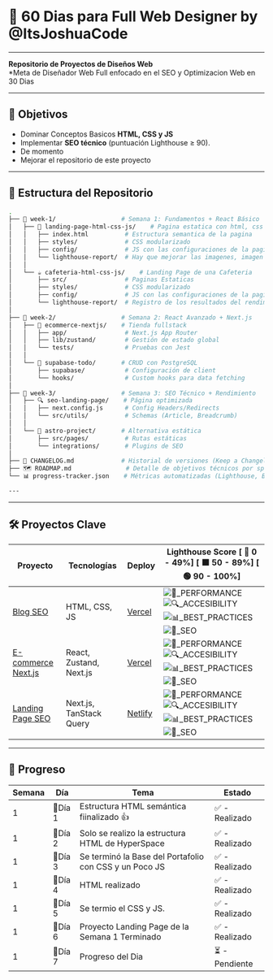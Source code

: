 # 🚀 60 Dias para Full Web Designer by @ItsJoshuaCode

---

**Repositorio de Proyectos de Diseños Web**  
\*Meta de Diseñador Web Full enfocado en el SEO y Optimizacion Web en 30 Dias

---

## 📌 Objetivos

-   Dominar Conceptos Basicos **HTML, CSS y JS**
-   Implementar **SEO técnico** (puntuación Lighthouse ≥ 90).
-   De momento
-   Mejorar el repositorio de este proyecto

---

## 📂 Estructura del Repositorio

```bash
.
├── 📁 week-1/                  # Semana 1: Fundamentos + React Básico
│   ├── 🍔 landing-page-html-css-js/    # Pagina estatica con html, css y js
│   │   ├── index.html          # Estructura semantica de la pagina
│   │   ├── styles/             # CSS modularizado
│   │   ├── config/             # JS con las configuraciones de la pagina
│   │   └── lighthouse-report/  # Hay que mejorar las imagenes, imagen slider estan erroneas
│   │
│   └── ☕ cafeteria-html-css-js/    # Landing Page de una Cafeteria
│       ├── src/                # Paginas Estaticas
│       ├── styles/             # CSS modularizado
│       ├── config/             # JS con las configuraciones de la pagina
│       └── lighthouse-report/  # Registro de los resultados del rendimiento de la pagina
│
├── 📁 week-2/                  # Semana 2: React Avanzado + Next.js
│   ├── 🛒 ecommerce-nextjs/    # Tienda fullstack
│   │   ├── app/                # Next.js App Router
│   │   ├── lib/zustand/        # Gestión de estado global
│   │   └── tests/              # Pruebas con Jest
│   │
│   └── 📝 supabase-todo/       # CRUD con PostgreSQL
│       ├── supabase/           # Configuración de client
│       └── hooks/              # Custom hooks para data fetching
│
├── 📁 week-3/                  # Semana 3: SEO Técnico + Rendimiento
│   ├── 🔍 seo-landing-page/    # Página optimizada
│   │   ├── next.config.js      # Config Headers/Redirects
│   │   └── src/utils/          # Schemas (Article, Breadcrumb)
│   │
│   └── 🚀 astro-project/       # Alternativa estática
│       ├── src/pages/          # Rutas estáticas
│       └── integrations/       # Plugins de SEO
│
├── 📜 CHANGELOG.md             # Historial de versiones (Keep a Changelog format)
├── 🗺️ ROADMAP.md               # Detalle de objetivos técnicos por sprint
└── 📊 progress-tracker.json    # Métricas automatizadas (Lighthouse, Bundle Size)

---
```

---

## 🛠️ Proyectos Clave



| Proyecto                                      | Tecnologías             | Deploy                 | Lighthouse Score [ 🔺 0 - 49%] [ 🟧 50 - 89%] [ 🟢 90 - 100%]  |
| --------------------------------------------- | ----------------------- | ---------------------- | ----------------- |
| [Blog SEO](./week-1/restaurante1-html-css-js/README.md)   | HTML, CSS, JS | [Vercel](none)  | ![🚀_PERFORMANCE](https://img.shields.io/badge/🚀_PERFORMANCE-50%25-red)  ![🔍_ACCESIBILITY](https://img.shields.io/badge/🔍_ACCESIBILITY-88%25-yellow)   ![📊_BEST_PRACTICES](https://img.shields.io/badge/📊_BEST_PRACTICES-100%25-green)   ![📝_SEO](https://img.shields.io/badge/📝_SEO-83%25-yellow)    |
| [E-commerce Next.js](week-2/ecommerce-nextjs) | React, Zustand, Next.js | [Vercel](none)  | ![🚀_PERFORMANCE](https://img.shields.io/badge/🚀_PERFORMANCE-0%25-grey)  ![🔍_ACCESIBILITY](https://img.shields.io/badge/🔍_ACCESIBILITY-0%25-grey)   ![📊_BEST_PRACTICES](https://img.shields.io/badge/📊_BEST_PRACTICES-0%25-grey)   ![📝_SEO](https://img.shields.io/badge/📝_SEO-0%25-grey)    |
| [Landing Page SEO](week-3/seo-landing-page)   | Next.js, TanStack Query | [Netlify](none) | ![🚀_PERFORMANCE](https://img.shields.io/badge/🚀_PERFORMANCE-0%25-grey)  ![🔍_ACCESIBILITY](https://img.shields.io/badge/🔍_ACCESIBILITY-0%25-grey)   ![📊_BEST_PRACTICES](https://img.shields.io/badge/📊_BEST_PRACTICES-0%25-grey)   ![📝_SEO](https://img.shields.io/badge/📝_SEO-0%25-grey)  |

---

## 📅 Progreso

| Semana | Día      | Tema                                     | Estado         |
| ------ | -------- | ---------------------------------------- | -------------- |
|    1   | 📅Día 1  | Estructura HTML semántica fiinalizado 👍 | ✅ - Realizado |
|    1   | 📅Día 2  | Solo se realizo la estructura HTML de HyperSpace  | ✅ - Realizado |
|    1   | 📅Día 3  | Se terminó la Base del Portafolio con CSS y un Poco JS    | ✅ - Realizado |
|    1   | 📅Día 4  | HTML realizado                           | ✅ - Realizado |
|    1   | 📅Día 5  | Se termio el CSS y JS.                   | ✅ - Realizado |
|    1   | 📅Día 6  | Proyecto Landing Page de la Semana 1 Terminado    | ✅ - Realizado |
|    1   | 📅Día 7  | Progreso del Dia                       | ⏳ - Pendiente |
